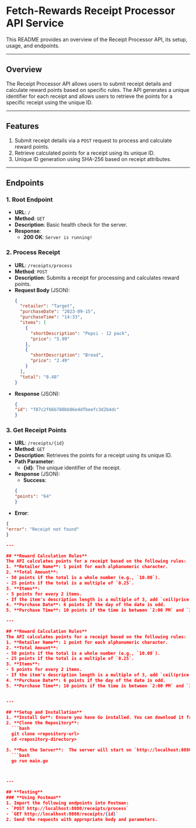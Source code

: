 # Fetch-Rewards Receipt Processor API Service
<!-- Receipt Processor Service
This README provides an overview of the Receipt Processor API, its setup, usage, and endpoints. -->


This README provides an overview of the Receipt Processor API, its setup, usage, and endpoints.

---

## **Overview**

The Receipt Processor API allows users to submit receipt details and calculate reward points based on specific rules. The API generates a unique identifier for each receipt and allows users to retrieve the points for a specific receipt using the unique ID.

---

## **Features**
1. Submit receipt details via a `POST` request to process and calculate reward points.
2. Retrieve calculated points for a receipt using its unique ID.
3. Unique ID generation using SHA-256 based on receipt attributes.

---

## **Endpoints**

### **1. Root Endpoint**
- **URL**: `/`
- **Method**: `GET`
- **Description**: Basic health check for the server.
- **Response**:
  - **200 OK**: `Server is running!`

### **2. Process Receipt**
- **URL**: `/receipts/process`
- **Method**: `POST`
- **Description**: Submits a receipt for processing and calculates reward points.
- **Request Body** (JSON):
  ```json
  {
    "retailer": "Target",
    "purchaseDate": "2023-09-15",
    "purchaseTime": "14:33",
    "items": [
      {
        "shortDescription": "Pepsi - 12 pack",
        "price": "5.99"
      },
      {
        "shortDescription": "Bread",
        "price": "2.49"
      }
    ],
    "total": "8.48"
  }
- **Response** (JSON):
  ```json
  {
  "id": "f87c2f66b780bb86e4dfbeefc3d2b4dc"
  }

### **3. Get Receipt Points**
- **URL**: `/receipts/{id}`
- **Method**: `GET`
- **Description**: Retrieves the points for a receipt using its unique ID.
- **Path Parameter**: 
  - **{id}**: The unique identifier of the receipt.
- **Response** (JSON):
  - **Success**: 
  ```json
  {
  "points": "64"
  }
 - **Error**: 
  ```json
  {
  "error": "Receipt not found"
  }

---

## **Reward Calculation Rules**
The API calculates points for a receipt based on the following rules:
1. **Retailer Name**: 1 point for each alphanumeric character.
2. **Total Amount**: 
- 50 points if the total is a whole number (e.g., `10.00`).
- 25 points if the total is a multiple of `0.25`.
3. **Items**: 
- 5 points for every 2 items.
- If the item's description length is a multiple of 3, add `ceil(price * 0.2)` points.
4. **Purchase Date**: 6 points if the day of the date is odd.
5. **Purchase Time**: 10 points if the time is between `2:00 PM` and `3:59 PM`.

---

## **Reward Calculation Rules**
The API calculates points for a receipt based on the following rules:
1. **Retailer Name**: 1 point for each alphanumeric character.
2. **Total Amount**: 
- 50 points if the total is a whole number (e.g., `10.00`).
- 25 points if the total is a multiple of `0.25`.
3. **Items**: 
- 5 points for every 2 items.
- If the item's description length is a multiple of 3, add `ceil(price * 0.2)` points.
4. **Purchase Date**: 6 points if the day of the date is odd.
5. **Purchase Time**: 10 points if the time is between `2:00 PM` and `3:59 PM`.


---

## **Setup and Installation**
1. **Install Go**: Ensure you have Go installed. You can download it from golang.org.
2. **Clone the Repository**: 
    ```bash
    git clone <repository-url>
    cd <repository-directory>
 
3. **Run the Server**:  The server will start on `http://localhost:8080`.
    ```bash
    go run main.go



---

## **Testing**
### **Using Postman**
1. Import the following endpoints into Postman:
- `POST http://localhost:8080/receipts/process`
- `GET http://localhost:8080/receipts/{id}`
2. Send the requests with appropriate body and parameters.
